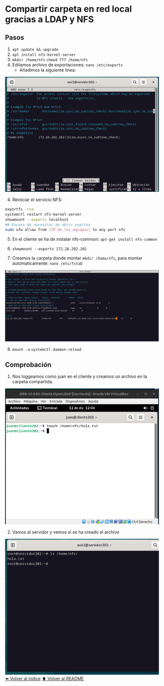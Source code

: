 # Compartir carpeta en red local gracias a LDAP y NFS

## Pasos
1. `apt update && upgrade`
2. `apt install nfs-kernel-server`
2. `mkdir /home/nfs` `chmod 777 /home/nfs`
4. Editamos archivo de exportaciones: `nano /etc/exports`
    * Añadimos la siguiente linea: 

![alt text](IMG/Carpeta_Compartida/01.png)

4. Reiniciar el servicio NFS:
~~~bash
exportfs -rva
systemctl restart nfs-kernel-server
showmount --exports localhost
## Encaso de necesitar de abrir puertos
sudo ufw allow from [IP_de_los_equipos] to any port nfs
~~~

5. En el cliente se ha de instalar nfs-common: `apt-get install nfs-common`

6. `showmount --exports 172.26.202.202`

7. Creamos la carpeta donde montar `mkdir /home/nfs`, para montar automaticamente: `nano /etc/fstab`

![alt text](IMG/Carpeta_Compartida/02.png)

8. `mount -a` `systemctl daemon-reload`

## Comprobación

1. Nos loggeamos como juan en el cliente y creamos un archivo en la carpeta compartida.

![alt text](IMG/Carpeta_Compartida/03.png)

2. Vamos al servidor y vemos si se ha creado el archivo

![alt text](IMG/Carpeta_Compartida/04.png)
[⬅️ Volver al índice](./Index.md)
[⬆️ Volver al README](/README.md)

